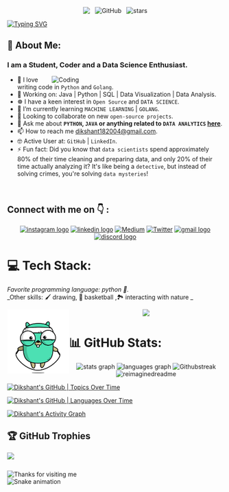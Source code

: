 <br>

<div align="center">
    <img src="https://komarev.com/ghpvc/?username=dikshant182004&&style=flat-square" align="center" />
    &nbsp;
    <img alt="GitHub" src="https://img.shields.io/badge/dynamic/json?logo=github&label=Followers&query=%24.data.totalSubs&url=https%3A%2F%2Fapi.spencerwoo.com%2Fsubstats%2F%3Fsource%3Dgithub%26queryKey%3Ddikshant182004&longCache=true" align="center" />
    &nbsp;
    <img src="https://img.shields.io/github/stars/dikshant182004?label=Stars" alt="stars" align="center">
</div>

<a href="https://git.io/typing-svg"><img src="https://readme-typing-svg.demolab.com?font=Poetsen+One&weight=900&size=45&duration=4000&pause=1000&color=0AF7E5&background=FFFFFE00&center=true&vCenter=true&random=false&width=1000&height=99&lines=Hi+%F0%9F%91%8B%2C+I'm+Dikshant+Jha+!!!" alt="Typing SVG" /></a>

## 💫 About Me:
### **I am a Student, Coder and a Data Science Enthusiast.**

<img align="right" alt="Coding" width="400" src="https://media.tenor.com/SxJQcg2-UGkAAAAC/working-from.gif">

- 🧑 I love writing code in `Python` and `Golang`.
- 🔭 Working on: Java | Python | SQL | Data Visualization | Data Analysis.
- ☸️ I have a keen interest in `Open Source` and `DATA SCIENCE`.
- 🌱 I’m currently learning `MACHINE LEARNING` | `GOLANG`.
- 👯 Looking to collaborate on new `open-source projects`.
- 💬 Ask me about **`PYTHON`, `JAVA` or anything related to `DATA ANALYTICS` [here](https://github.com/dikshant182004/dikshant182004/issues)**.
- 📫 How to reach me [dikshant182004@gmail.com](mailto:dikshant182004@gmail.com).
- 🤓 Active User at: `GitHub` | `LinkedIn`.
- ⚡ Fun fact: Did you know that `data scientists` spend approximately 80% of their time cleaning and preparing data, and only 20% of their time actually analyzing it? It's like being a `detective`, but instead of solving crimes, you're solving `data mysteries`!

<br/>
          
## Connect with me on 👇 :

<div align="center">
    <a href="https://www.instagram.com/dikshant182022/"> <img src="https://img.shields.io/static/v1?message=Instagram&logo=instagram&label=&color=E4405F&logoColor=white&labelColor=&style=for-the-badge" height="35" alt="instagram logo"  /></a>
    <a href="https://www.linkedin.com/in/dikshant-jha-a7b65624a/"> <img src="https://img.shields.io/static/v1?message=LinkedIn&logo=linkedin&label=&color=0077B5&logoColor=white&labelColor=&style=for-the-badge" height="35" alt="linkedin logo"  /></a>
    <a href="https://medium.com/@dikshant182004"><img src="https://img.shields.io/badge/Medium-12100E?logo=medium&logoColor=white" height="35" alt="Medium" ></a>
    <a href="https://x.com/Dikshantjha2"><img src="https://img.shields.io/badge/Twitter-%231DA1F2.svg?logo=Twitter&logoColor=white" height="35" alt="Twitter" ></a>
    <a href="mailto:dikshant182004@gmail.com">  <img src="https://img.shields.io/static/v1?message=Gmail&logo=gmail&label=&color=D14836&logoColor=white&labelColor=&style=for-the-badge" height="35" alt="gmail logo"  /></a>
    <a href="https://discord.com/channels/@me"> <img src="https://img.shields.io/static/v1?message=Discord&logo=discord&label=&color=7289DA&logoColor=white&labelColor=&style=for-the-badge" height="35" alt="discord logo"  /></a>
</div>

# 💻 Tech Stack:

_Favorite programming language: python :snake:._  
_Other skills: :paintbrush: drawing, 🏀 basketball ,🏞️  interacting with nature _

<div style="float: left;">
    <img height="150" src="golang_jump.gif" />
</div>

<div align="center">
  <a href="https://skillicons.dev">
    <img src="https://skillicons.dev/icons?i=git,github,python,java,c,c++,numpy" />
  </a>
</div>

# 📊 GitHub Stats:

<div align="center">
  <img src="https://github-readme-stats.vercel.app/api?username=dikshant182004&hide_title=false&hide_rank=false&show_icons=true&include_all_commits=true&count_private=true&disable_animations=false&theme=dracula&locale=en&hide_border=false" height="150" alt="stats graph"  />
  <img src="https://github-readme-stats.vercel.app/api/top-langs?username=dikshant182004&locale=en&hide_title=false&layout=compact&card_width=320&langs_count=5&theme=dracula&hide_border=false" height="150" alt="languages graph"  />
  <img src="https://github-readme-streak-stats.herokuapp.com/?user=dikshant182004&theme=shades-of-purple&hide_border=false" alt="Githubstreak" />
  <img src="https://myreadme.vercel.app/api/embed/dikshant182004?panels=userstatistics,starrepositories,toplanguages,commitgraph" alt="reimaginedreadme" />
  
</div>

[![Dikshant's GitHub | Topics Over Time](https://stats.quine.sh/dikshant182004/topics-over-time?theme=dark)](https://quine.sh?utm_source=widgets&utm_campaign=dikshant182004)

[![Dikshant's GitHub | Languages Over Time](https://stats.quine.sh/dikshant182004/languages-over-time?theme=dark)](https://quine.sh?utm_source=widgets&utm_campaign=dikshant182004)

<a href="https://github.com/ashutosh00710/github-readme-activity-graph">
  <img alt="Dikshant's Activity Graph" src="https://github-readme-activity-graph.vercel.app/graph/?username=dikshant182004&bg_color=1F222E&color=F8D866&line=F85D7F&point=FFFFFF&hide_border=true" />
</a>
  
## 🏆 GitHub Trophies
![](https://github-profile-trophy.vercel.app/?username=dikshant182004&theme=radical&no-frame=false&no-bg=true&margin-w=4)


###

<img height="120" alt="Thanks for visiting me" width="100%" src="https://raw.githubusercontent.com/BrunnerLivio/brunnerlivio/master/images/marquee.svg" />
<br clear="both">

<img src="https://raw.githubusercontent.com/dikshant182004/dikshant182004/output/snake.svg" alt="Snake animation" />

###
